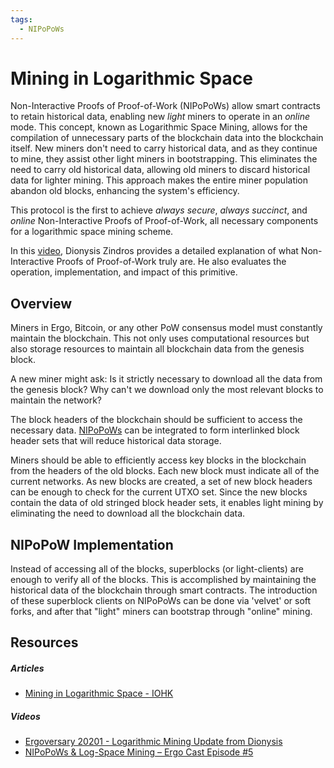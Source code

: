 ```yaml
---
tags:
  - NIPoPoWs
---
```

# Mining in Logarithmic Space

Non-Interactive Proofs of Proof-of-Work (NIPoPoWs) allow smart contracts to retain historical data, enabling new *light* miners to operate in an *online* mode. This concept, known as Logarithmic Space Mining, allows for the compilation of unnecessary parts of the blockchain data into the blockchain itself. New miners don't need to carry historical data, and as they continue to mine, they assist other light miners in bootstrapping. This eliminates the need to carry old historical data, allowing old miners to discard historical data for lighter mining. This approach makes the entire miner population abandon old blocks, enhancing the system's efficiency.

This protocol is the first to achieve *always secure*, *always succinct*, and *online* Non-Interactive Proofs of Proof-of-Work, all necessary components for a logarithmic space mining scheme.

In this [video](https://www.youtube.com/watch?v=s05ypkSC7gk), Dionysis Zindros provides a detailed explanation of what Non-Interactive Proofs of Proof-of-Work truly are. He also evaluates the operation, implementation, and impact of this primitive.

## Overview

Miners in Ergo, Bitcoin, or any other PoW consensus model must constantly maintain the blockchain. This not only uses computational resources but also storage resources to maintain all blockchain data from the genesis block.

A new miner might ask: Is it strictly necessary to download all the data from the genesis block? Why can't we download only the most relevant blocks to maintain the network?

The block headers of the blockchain should be sufficient to access the necessary data. [NIPoPoWs](https://NIPoPoWs.com/) can be integrated to form interlinked block header sets that will reduce historical data storage.

Miners should be able to efficiently access key blocks in the blockchain from the headers of the old blocks. Each new block must indicate all of the current networks. As new blocks are created, a set of new block headers can be enough to check for the current UTXO set. Since the new blocks contain the data of old stringed block header sets, it enables light mining by eliminating the need to download all the blockchain data.

## NIPoPoW Implementation

Instead of accessing all of the blocks, superblocks (or light-clients) are enough to verify all of the blocks. This is accomplished by maintaining the historical data of the blockchain through smart contracts. The introduction of these superblock clients on NIPoPoWs can be done via 'velvet' or soft forks, and after that "light" miners can bootstrap through "online" mining.

## Resources 

##### Articles

- [Mining in Logarithmic Space - IOHK](https://eprint.iacr.org/2021/623.pdf)

##### Videos
- [Ergoversary 20201 - Logarithmic Mining Update from Dionysis](https://www.youtube.com/watch?v=s05ypkSC7gk)
- [NIPoPoWs & Log-Space Mining – Ergo Cast Episode #5](https://ergocast.io/episode/NIPoPoWs-ergo-cast-episode-5/)